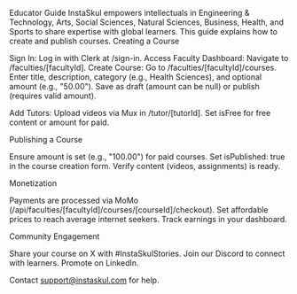 Educator Guide
InstaSkul empowers intellectuals in Engineering & Technology, Arts, Social Sciences, Natural Sciences, Business, Health, and Sports to share expertise with global learners. This guide explains how to create and publish courses.
Creating a Course

Sign In: Log in with Clerk at /sign-in.
Access Faculty Dashboard: Navigate to /faculties/[facultyId].
Create Course:
Go to /faculties/[facultyId]/courses.
Enter title, description, category (e.g., Health Sciences), and optional amount (e.g., "50.00").
Save as draft (amount can be null) or publish (requires valid amount).


Add Tutors:
Upload videos via Mux in /tutor/[tutorId].
Set isFree for free content or amount for paid.



Publishing a Course

Ensure amount is set (e.g., "100.00") for paid courses.
Set isPublished: true in the course creation form.
Verify content (videos, assignments) is ready.

Monetization

Payments are processed via MoMo (/api/faculties/[facultyId]/courses/[courseId]/checkout).
Set affordable prices to reach average internet seekers.
Track earnings in your dashboard.

Community Engagement

Share your course on X with #InstaSkulStories.
Join our Discord to connect with learners.
Promote on LinkedIn.

Contact support@instaskul.com for help.